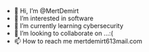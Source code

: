 - 👋 Hi, I’m @MertDemirt
- 👀 I’m interested in software
- 🌱 I’m currently learning cybersecurity
- 💞️ I’m looking to collaborate on ...:(
- 📫 How to reach me mertdemirt613mail.com

<!---
MertDemirt/MertDemirt is a ✨ special ✨ repository because its `README.md` (this file) appears on your GitHub profile.
You can click the Preview link to take a look at your changes.
--->

